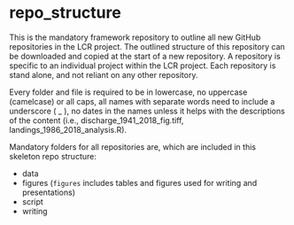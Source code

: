 # repo_structure
This is the mandatory framework repository to outline all new GitHub repositories in the LCR project. The outlined structure of this repository can be downloaded and copied at the start of a new repository. A repository is specific to an individual project within the LCR project. Each repository is stand alone, and not reliant on any other repository.  

Every folder and file is required to be in lowercase, no uppercase (camelcase) or all caps, all names with separate words need to include a underscore ( _ ), no dates in the names unless it helps with the descriptions of the content (i.e., discharge_1941_2018_fig.tiff, landings_1986_2018_analysis.R).  
  
Mandatory folders for all repositories are, which are included in this skeleton repo structure:  
- data  
- figures (`figures` includes tables and figures used for writing and presentations)  
- script  
- writing  
  
